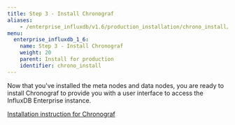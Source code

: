 ```yaml
---
title: Step 3 - Install Chronograf
aliases:
    - /enterprise_influxdb/v1.6/production_installation/chrono_install/
menu:
  enterprise_influxdb_1_6:
    name: Step 3 - Install Chronograf
    weight: 20
    parent: Install for production
    identifier: chrono_install
---
```


Now that you've installed the meta nodes and data nodes, you are ready to install Chronograf
to provide you with a user interface to access the InfluxDB Enterprise instance.

[Installation instruction for Chronograf](/chronograf/latest/introduction/installation/)
